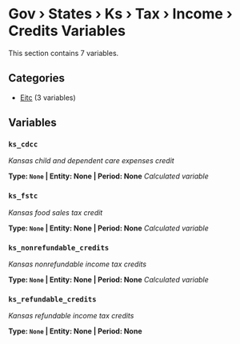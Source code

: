 # Gov › States › Ks › Tax › Income › Credits Variables

This section contains 7 variables.

## Categories

- [Eitc](eitc/index.md) (3 variables)

## Variables

### `ks_cdcc`
*Kansas child and dependent care expenses credit*

**Type: `None` | Entity: None | Period: None**
*Calculated variable*

### `ks_fstc`
*Kansas food sales tax credit*

**Type: `None` | Entity: None | Period: None**
*Calculated variable*

### `ks_nonrefundable_credits`
*Kansas nonrefundable income tax credits*

**Type: `None` | Entity: None | Period: None**
*Calculated variable*

### `ks_refundable_credits`
*Kansas refundable income tax credits*

**Type: `None` | Entity: None | Period: None**
